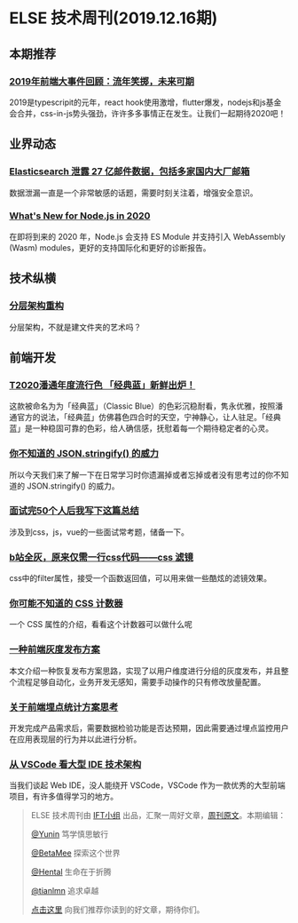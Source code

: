 # ELSE 技术周刊(2019.12.16期)

## 本期推荐

### [2019年前端大事件回顾：流年笑掷，未来可期](https://juejin.im/post/5def782ce51d4558181d27ce)

2019是typescripit的元年，react hook使用激增，flutter爆发，nodejs和js基金会合并，css-in-js势头强劲，许许多多事情正在发生。让我们一起期待2020吧！

## 业界动态

### [Elasticsearch 泄露 27 亿邮件数据，包括多家国内大厂邮箱](https://mp.weixin.qq.com/s/wwV3Mu5aw4AMhdNZV1_OjQ)

数据泄漏一直是一个非常敏感的话题，需要时刻关注着，增强安全意识。

### [What's New for Node.js in 2020](https://developer.okta.com/blog/2019/12/04/whats-new-nodejs-2020)

在即将到来的 2020 年，Node.js 会支持 ES Module 并支持引入 WebAssembly (Wasm) modules，更好的支持国际化和更好的诊断报告。

## 技术纵横

### [分层架构重构](https://www.phodal.com/blog/refactor-mvc-architecture-to-ddd/)

分层架构，不就是建文件夹的艺术吗？

## 前端开发

### [T2020潘通年度流行色 「经典蓝」新鲜出炉！](https://www.uisdc.com/2020-classic-blue)

这款被命名为为「经典蓝」（Classic Blue）的色彩沉稳耐看，隽永优雅，按照潘通官方的说法，「经典蓝」仿佛暮色四合时的天空，宁神静心，让人驻足。「经典蓝」是一种稳固可靠的色彩，给人确信感，抚慰着每一个期待稳定者的心灵。

### [你不知道的 JSON.stringify() 的威力](https://juejin.im/post/5decf09de51d45584d238319)

所以今天我们来了解一下在日常学习时你遗漏掉或者忘掉或者没有思考过的你不知道的 JSON.stringify() 的威力。

### [面试完50个人后我写下这篇总结](https://juejin.im/post/5df1e312f265da33d039d06d#heading-23)

涉及到css，js，vue的一些面试常考题，储备一下。

### [b站全灰，原来仅需一行css代码——css 滤镜](https://juejin.im/post/5df3a049f265da33f8652882)

css中的filter属性，接受一个函数返回值，可以用来做一些酷炫的滤镜效果。

### [你可能不知道的 CSS 计数器](https://mp.weixin.qq.com/s/6ueVzRnw71-5kcloVm_ytg)

一个 CSS 属性的介绍，看看这个计数器可以做什么呢

### [一种前端灰度发布方案](https://mp.weixin.qq.com/s/IT65m3VwlAhXusipB6wa2g)

本文介绍一种恢复发布方案思路，实现了以用户维度进行分组的灰度发布，并且整个流程足够自动化，业务开发无感知，需要手动操作的只有修改放量配置。

### [关于前端埋点统计方案思考](https://mp.weixin.qq.com/s/WxdsCpl52Kh7UqZf0oi2aw)

开发完成产品需求后，需要数据检验功能是否达预期，因此需要通过埋点监控用户在应用表现层的行为并以此进行分析。

### [从 VSCode 看大型 IDE 技术架构](https://zhuanlan.zhihu.com/p/96041706)

当我们谈起 Web IDE，没人能绕开 VSCode，VSCode 作为一款优秀的大型前端项目，有许多值得学习的地方。

> ELSE 技术周刊由 [IFT小组](https://github.com/CtripFE) 出品，汇聚一周好文章，[周刊原文](https://zhuanlan.zhihu.com/p/97538347)。本期编辑：
>
> [@Yunin](https://github.com/Yunin) 笃学慎思敏行
>
> [@BetaMee](https://github.com/BetaMee) 探索这个世界
>
> [@Hental](https://github.com/Hental) 生命在于折腾
>
> [@tianlmn](https://github.com/tianlmn) 追求卓越
>
> [点击这里](https://github.com/CtripFE/fe-weekly/issues) 向我们推荐你读到的好文章，期待你们。